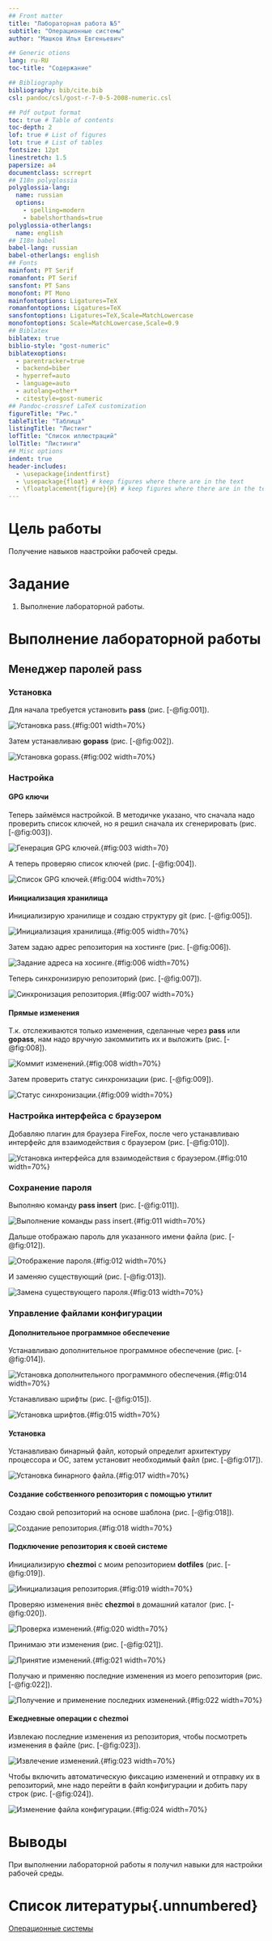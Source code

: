 ```yaml
---
## Front matter
title: "Лабораторная работа №5"
subtitle: "Операционные системы"
author: "Машков Илья Евгеньевич"

## Generic otions
lang: ru-RU
toc-title: "Содержание"

## Bibliography
bibliography: bib/cite.bib
csl: pandoc/csl/gost-r-7-0-5-2008-numeric.csl

## Pdf output format
toc: true # Table of contents
toc-depth: 2
lof: true # List of figures
lot: true # List of tables
fontsize: 12pt
linestretch: 1.5
papersize: a4
documentclass: scrreprt
## I18n polyglossia
polyglossia-lang:
  name: russian
  options:
	- spelling=modern
	- babelshorthands=true
polyglossia-otherlangs:
  name: english
## I18n babel
babel-lang: russian
babel-otherlangs: english
## Fonts
mainfont: PT Serif
romanfont: PT Serif
sansfont: PT Sans
monofont: PT Mono
mainfontoptions: Ligatures=TeX
romanfontoptions: Ligatures=TeX
sansfontoptions: Ligatures=TeX,Scale=MatchLowercase
monofontoptions: Scale=MatchLowercase,Scale=0.9
## Biblatex
biblatex: true
biblio-style: "gost-numeric"
biblatexoptions:
  - parentracker=true
  - backend=biber
  - hyperref=auto
  - language=auto
  - autolang=other*
  - citestyle=gost-numeric
## Pandoc-crossref LaTeX customization
figureTitle: "Рис."
tableTitle: "Таблица"
listingTitle: "Листинг"
lofTitle: "Список иллюстраций"
lolTitle: "Листинги"
## Misc options
indent: true
header-includes:
  - \usepackage{indentfirst}
  - \usepackage{float} # keep figures where there are in the text
  - \floatplacement{figure}{H} # keep figures where there are in the text
---
```


# Цель работы

Получение навыков наастройки рабочей среды.

# Задание

1. Выполнение лабораторной работы.

# Выполнение лабораторной работы

## Менеджер паролей pass

### Установка 

Для начала требуется установить **pass** (рис. [-@fig:001]).

![Установка pass.](image/1.png){#fig:001 width=70%}

Затем устанавливаю **gopass** (рис. [-@fig:002]).

![Установка gopass.](image/2.png){#fig:002 width=70%}

### Настройка

#### GPG ключи

Теперь займёмся настройкой. В методичке указано, что сначала надо проверить список ключей, но я решил сначала их сгенерировать (рис. [-@fig:003]).

![Генерация GPG ключей.](image/3.png){#fig:003 width=70}

А теперь проверяю список ключей (рис. [-@fig:004]).

![Список GPG ключей.](image/4.png){#fig:004 width=70%}

#### Инициализация хранилища

Инициализирую хранилище и создаю структуру git (рис. [-@fig:005]).

![Инициализация хранилища.](image/5.png){#fig:005 width=70%}

Затем задаю адрес репозитория на хостинге (рис. [-@fig:006]).

![Задание адреса на хосинге.](image/6.png){#fig:006 width=70%}

Теперь синхронизирую репозиторий (рис. [-@fig:007]).

![Синхронизация репозитория.](image/7.png){#fig:007 width=70%}

#### Прямые изменения

Т.к. отслеживаются только изменения, сделанные через **pass** или **gopass**, нам надо вручную закоммитить их и выложить (рис. [-@fig:008]).

![Коммит изменений.](image/8.png){#fig:008 width=70%}

Затем проверить статус синхронизации (рис. [-@fig:009]).

![Статус синхронизации.](image/9.png){#fig:009 width=70%}

### Настройка интерфейса с браузером 

Добавляю плагин для браузера FireFox, после чего устанавливаю интерфейс для взаимодействия с браузером (рис. [-@fig:010]).

![Установка интерфейса для взаимодействия с браузером.](image/10.png){#fig:010 width=70%}

### Сохранение пароля

Выполняю команду **pass insert** (рис. [-@fig:011]).

![Выполнение команды pass insert.](image/11.png){#fig:011 width=70%}

Дальше отображаю пароль для указанного имени файла (рис. [-@fig:012]).

![Отображение пароля.](image/12.png){#fig:012 width=70%}

И заменяю существующий (рис. [-@fig:013]).
 
![Замена существующего пароля.](image/13.png){#fig:013 width=70%}

### Управление файлами конфигурации

#### Дополнительное программное обеспечение

Устанавливаю дополнительное программное обеспечение (рис. [-@fig:014]).

![Установка дополнительного программного обеспечения.](image/14.png){#fig:014 width=70%}

Устанавливаю шрифты (рис. [-@fig:015]).

![Установка шрифтов.](image/15.png){#fig:015 width=70%}

#### Установка

Устанавливаю бинарный файл, который определит архитектуру процессора и ОС, затем установит необходимый файл (рис. [-@fig:017]).

![Установка бинарного файла.](image/17.png){#fig:017 width=70%}

#### Создание собственного репозитория с помощью утилит

Создаю свой репозиторий на основе шаблона (рис. [-@fig:018]).

![Создание репозитория.](image/18.png){#fig:018 width=70%}

#### Подключение репозитория к своей системе

Инициализирую **chezmoi** с моим репозиторием **dotfiles** (рис. [-@fig:019]).

![Инициализация репозитория.](image/19.png){#fig:019 width=70%}

Проверяю изменения внёс **chezmoi** в домашний каталог (рис. [-@fig:020]).

![Проверка изменений.](image/20.png){#fig:020 width=70%}

Принимаю эти изменения (рис. [-@fig:021]).

![Принятие изменений.](image/21.png){#fig:021 width=70%}

Получаю и применяю последние изменения из моего репозитория (рис. [-@fig:022]).

![Получение и применение последних изменений.](image/22.png){#fig:022 width=70%}

#### Ежедневные операции с chezmoi

Извлекаю последние изменения из репозитория, чтобы посмотреть изменения в файле (рис. [-@fig:023]).

![Извлечение изменений.](image/23.png){#fig:023 width=70%}

Чтобы включить автоматическую фиксацию изменений и отправку их в репозиторий, мне надо перейти в файл конфигурации и добить пару строк (рис. [-@fig:024]).

![Изменение файла конфигурации.](image/24.png){#fig:024 width=70%}

# Выводы

При выполнении лабораторной работы я получил навыки для настройки рабочей среды.

# Список литературы{.unnumbered}

[Операционные системы](https://esystem.rudn.ru/mod/page/view.php?id=1098796#org2695679)
